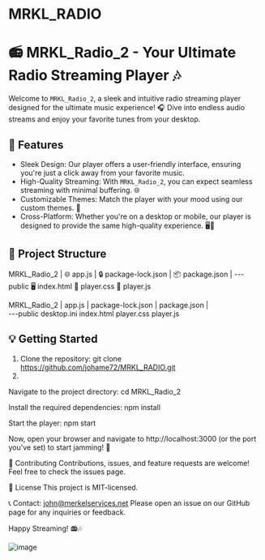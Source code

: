 ﻿# MRKL_RADIO
# 📻 MRKL_Radio_2 - Your Ultimate Radio Streaming Player 🎶

Welcome to `MRKL_Radio_2`, a sleek and intuitive radio streaming player designed for the ultimate music experience! 🎧 Dive into endless audio streams and enjoy your favorite tunes from your desktop.

## 🎵 Features

- Sleek Design: Our player offers a user-friendly interface, ensuring you're just a click away from your favorite music.
- High-Quality Streaming: With `MRKL_Radio_2`, you can expect seamless streaming with minimal buffering. 🌐
- Customizable Themes: Match the player with your mood using our custom themes. 🎨
- Cross-Platform: Whether you're on a desktop or mobile, our player is designed to provide the same high-quality experience. 🖥️📱

## 📁 Project Structure

MRKL_Radio_2
| 🌐 app.js
| 🔒 package-lock.json
| 📦 package.json
|
---public
🖥️ index.html
🎨 player.css
📜 player.js

 
MRKL_Radio_2
|   app.js
|   package-lock.json
|   package.json
|   
\---public
        desktop.ini
        index.html
        player.css
        player.js

        
## 💡 Getting Started

1. Clone the repository: git clone https://github.com/johame72/MRKL_RADIO.git
2. 
Navigate to the project directory: cd MRKL_Radio_2

Install the required dependencies: npm install

Start the player: npm start

Now, open your browser and navigate to http://localhost:3000 (or the port you've set) to start jamming! 🎸

🤝 Contributing
Contributions, issues, and feature requests are welcome! Feel free to check the issues page.

📜 License
This project is MIT-licensed.

📞 Contact: john@merkelservices.net
Please open an issue on our GitHub page for any inquiries or feedback.

Happy Streaming! 📻🎶

        
![image](https://github.com/johame72/MRKL_RADIO/assets/134301243/edd008c4-6643-4a02-b97a-563c4de0c3a9)
